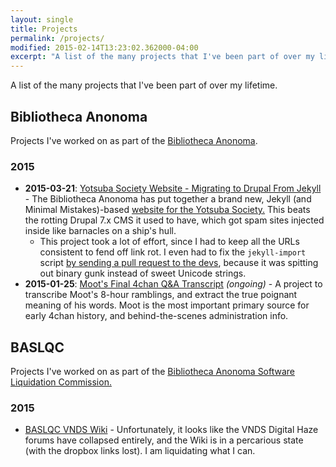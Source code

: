 ```yaml
---
layout: single
title: Projects
permalink: /projects/
modified: 2015-02-14T13:23:02.362000-04:00
excerpt: "A list of the many projects that I've been part of over my lifetime."
---
```


A list of the many projects that I've been part of over my lifetime.

Bibliotheca Anonoma
-------------------

Projects I've worked on as part of the [Bibliotheca Anonoma](https://github.com/bibanon/bibanon/wiki).

### 2015

* **2015-03-21**: [Yotsuba Society Website - Migrating to Drupal From Jekyll](http://blog.bibanon.org/basc/migrating-to-jekyll-from-drupal/) - The Bibliotheca Anonoma has put together a brand new, Jekyll (and Minimal Mistakes)-based [website for the Yotsuba Society.](http://yotsubasociety.github.io) This beats the rotting Drupal 7.x CMS it used to have, which got spam sites injected inside like barnacles on a ship's hull.
  * This project took a lot of effort, since I had to keep all the URLs consistent to fend off link rot. I even had to fix the `jekyll-import` script [by sending a pull request to the devs](https://github.com/jekyll/jekyll-import/pull/192), because it was spitting out binary gunk instead of sweet Unicode strings.
* **2015-01-25**: [Moot's Final 4chan Q&A Transcript](https://github.com/bibanon/bibanon/wiki/Moot%27s-Final-4chan-Q%26A-Transcript) *(ongoing)* - A project to transcribe Moot's 8-hour ramblings, and extract the true poignant meaning of his words. Moot is the most important primary source for early 4chan history, and behind-the-scenes administration info.

BASLQC
------

Projects I've worked on as part of the [Bibliotheca Anonoma Software Liquidation Commission.](https://github.com/BASLQC)

### 2015

* [BASLQC VNDS Wiki](https://github.com/BASLQC/vnds/wiki) - Unfortunately, it looks like the VNDS Digital Haze forums have collapsed entirely, and the Wiki is in a percarious state (with the dropbox links lost). I am liquidating what I can.
